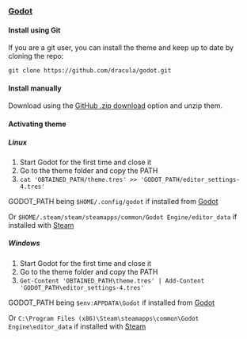 ### [Godot](https://godotengine.org)

#### Install using Git

If you are a git user, you can install the theme and keep up to date by cloning the repo:

    git clone https://github.com/dracula/godot.git

#### Install manually

Download using the [GitHub .zip download](https://github.com/dracula/godot/archive/master.zip) option and unzip them.

#### Activating theme

##### Linux

1. Start Godot for the first time and close it
2. Go to the theme folder and copy the PATH
3. ```cat 'OBTAINED_PATH/theme.tres' >> 'GODOT_PATH/editor_settings-4.tres'```

GODOT_PATH being ```$HOME/.config/godot``` if installed from [Godot](https://godotengine.org)

Or ```$HOME/.steam/steam/steamapps/common/Godot Engine/editor_data``` if installed with [Steam](https://store.steampowered.com)

##### Windows

1. Start Godot for the first time and close it
2. Go to the theme folder and copy the PATH
3. ```Get-Content 'OBTAINED_PATH\theme.tres' | Add-Content 'GODOT_PATH\editor_settings-4.tres'```

GODOT_PATH being ```$env:APPDATA\Godot``` if installed from [Godot](https://godotengine.org)

Or ```C:\Program Files (x86)\Steam\steamapps\common\Godot Engine\editor_data``` if installed with [Steam](https://store.steampowered.com)
